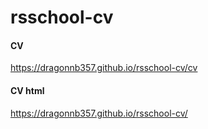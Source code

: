 # rsschool-cv
 #### CV
https://dragonnb357.github.io/rsschool-cv/cv
#### CV html
https://dragonnb357.github.io/rsschool-cv/
